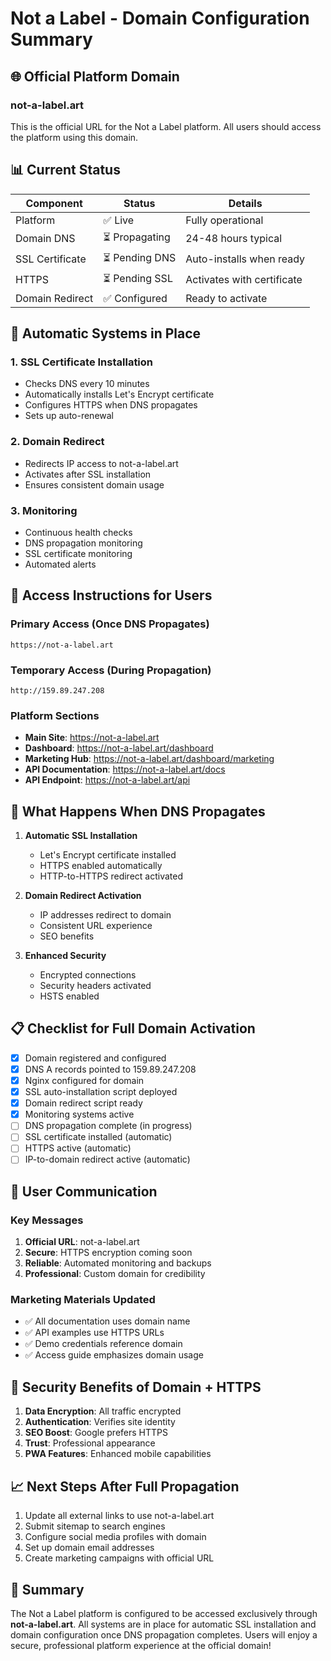 # Not a Label - Domain Configuration Summary

## 🌐 Official Platform Domain

### **not-a-label.art**

This is the official URL for the Not a Label platform. All users should access the platform using this domain.

## 📊 Current Status

| Component | Status | Details |
|-----------|---------|---------|
| Platform | ✅ Live | Fully operational |
| Domain DNS | ⏳ Propagating | 24-48 hours typical |
| SSL Certificate | ⏳ Pending DNS | Auto-installs when ready |
| HTTPS | ⏳ Pending SSL | Activates with certificate |
| Domain Redirect | ✅ Configured | Ready to activate |

## 🔄 Automatic Systems in Place

### 1. SSL Certificate Installation
- Checks DNS every 10 minutes
- Automatically installs Let's Encrypt certificate
- Configures HTTPS when DNS propagates
- Sets up auto-renewal

### 2. Domain Redirect
- Redirects IP access to not-a-label.art
- Activates after SSL installation
- Ensures consistent domain usage

### 3. Monitoring
- Continuous health checks
- DNS propagation monitoring
- SSL certificate monitoring
- Automated alerts

## 📱 Access Instructions for Users

### Primary Access (Once DNS Propagates)
```
https://not-a-label.art
```

### Temporary Access (During Propagation)
```
http://159.89.247.208
```

### Platform Sections
- **Main Site**: https://not-a-label.art
- **Dashboard**: https://not-a-label.art/dashboard
- **Marketing Hub**: https://not-a-label.art/dashboard/marketing
- **API Documentation**: https://not-a-label.art/docs
- **API Endpoint**: https://not-a-label.art/api

## 🚀 What Happens When DNS Propagates

1. **Automatic SSL Installation**
   - Let's Encrypt certificate installed
   - HTTPS enabled automatically
   - HTTP-to-HTTPS redirect activated

2. **Domain Redirect Activation**
   - IP addresses redirect to domain
   - Consistent URL experience
   - SEO benefits

3. **Enhanced Security**
   - Encrypted connections
   - Security headers activated
   - HSTS enabled

## 📋 Checklist for Full Domain Activation

- [x] Domain registered and configured
- [x] DNS A records pointed to 159.89.247.208
- [x] Nginx configured for domain
- [x] SSL auto-installation script deployed
- [x] Domain redirect script ready
- [x] Monitoring systems active
- [ ] DNS propagation complete (in progress)
- [ ] SSL certificate installed (automatic)
- [ ] HTTPS active (automatic)
- [ ] IP-to-domain redirect active (automatic)

## 🎯 User Communication

### Key Messages
1. **Official URL**: not-a-label.art
2. **Secure**: HTTPS encryption coming soon
3. **Reliable**: Automated monitoring and backups
4. **Professional**: Custom domain for credibility

### Marketing Materials Updated
- ✅ All documentation uses domain name
- ✅ API examples use HTTPS URLs
- ✅ Demo credentials reference domain
- ✅ Access guide emphasizes domain usage

## 🔐 Security Benefits of Domain + HTTPS

1. **Data Encryption**: All traffic encrypted
2. **Authentication**: Verifies site identity
3. **SEO Boost**: Google prefers HTTPS
4. **Trust**: Professional appearance
5. **PWA Features**: Enhanced mobile capabilities

## 📈 Next Steps After Full Propagation

1. Update all external links to use not-a-label.art
2. Submit sitemap to search engines
3. Configure social media profiles with domain
4. Set up domain email addresses
5. Create marketing campaigns with official URL

## 🎉 Summary

The Not a Label platform is configured to be accessed exclusively through **not-a-label.art**. All systems are in place for automatic SSL installation and domain configuration once DNS propagation completes. Users will enjoy a secure, professional platform experience at the official domain!